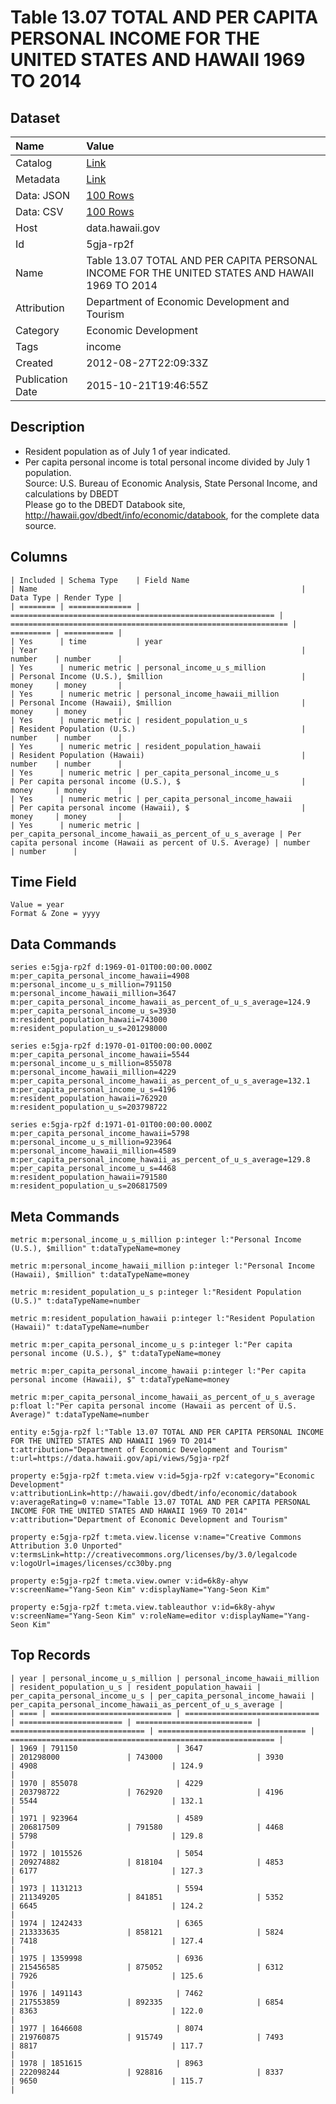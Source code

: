 # Table 13.07 TOTAL AND PER CAPITA PERSONAL INCOME FOR THE UNITED STATES AND HAWAII 1969 TO 2014

## Dataset

| Name | Value |
| :--- | :---- |
| Catalog | [Link](https://catalog.data.gov/dataset/table-13-07-total-and-per-capita-personal-income-for-the-united-states-and-hawaii-1969-to-) |
| Metadata | [Link](https://data.hawaii.gov/api/views/5gja-rp2f) |
| Data: JSON | [100 Rows](https://data.hawaii.gov/api/views/5gja-rp2f/rows.json?max_rows=100) |
| Data: CSV | [100 Rows](https://data.hawaii.gov/api/views/5gja-rp2f/rows.csv?max_rows=100) |
| Host | data.hawaii.gov |
| Id | 5gja-rp2f |
| Name | Table 13.07 TOTAL AND PER CAPITA PERSONAL INCOME FOR THE UNITED STATES AND HAWAII 1969 TO 2014 |
| Attribution | Department of Economic Development and Tourism |
| Category | Economic Development |
| Tags | income |
| Created | 2012-08-27T22:09:33Z |
| Publication Date | 2015-10-21T19:46:55Z |

## Description

* Resident population as of July 1 of year indicated.							
* Per capita personal income is total personal income divided by July 1 population. 									
     Source:  U.S. Bureau of Economic Analysis, State Personal Income, and calculations by DBEDT 							
Please go to the DBEDT Databook site, http://hawaii.gov/dbedt/info/economic/databook,  for the complete data source.

## Columns

```ls
| Included | Schema Type    | Field Name                                                  | Name                                                           | Data Type | Render Type |
| ======== | ============== | =========================================================== | ============================================================== | ========= | =========== |
| Yes      | time           | year                                                        | Year                                                           | number    | number      |
| Yes      | numeric metric | personal_income_u_s_million                                 | Personal Income (U.S.), $million                               | money     | money       |
| Yes      | numeric metric | personal_income_hawaii_million                              | Personal Income (Hawaii), $million                             | money     | money       |
| Yes      | numeric metric | resident_population_u_s                                     | Resident Population (U.S.)                                     | number    | number      |
| Yes      | numeric metric | resident_population_hawaii                                  | Resident Population (Hawaii)                                   | number    | number      |
| Yes      | numeric metric | per_capita_personal_income_u_s                              | Per capita personal income (U.S.), $                           | money     | money       |
| Yes      | numeric metric | per_capita_personal_income_hawaii                           | Per capita personal income (Hawaii), $                         | money     | money       |
| Yes      | numeric metric | per_capita_personal_income_hawaii_as_percent_of_u_s_average | Per capita personal income (Hawaii as percent of U.S. Average) | number    | number      |
```

## Time Field

```ls
Value = year
Format & Zone = yyyy
```

## Data Commands

```ls
series e:5gja-rp2f d:1969-01-01T00:00:00.000Z m:per_capita_personal_income_hawaii=4908 m:personal_income_u_s_million=791150 m:personal_income_hawaii_million=3647 m:per_capita_personal_income_hawaii_as_percent_of_u_s_average=124.9 m:per_capita_personal_income_u_s=3930 m:resident_population_hawaii=743000 m:resident_population_u_s=201298000

series e:5gja-rp2f d:1970-01-01T00:00:00.000Z m:per_capita_personal_income_hawaii=5544 m:personal_income_u_s_million=855078 m:personal_income_hawaii_million=4229 m:per_capita_personal_income_hawaii_as_percent_of_u_s_average=132.1 m:per_capita_personal_income_u_s=4196 m:resident_population_hawaii=762920 m:resident_population_u_s=203798722

series e:5gja-rp2f d:1971-01-01T00:00:00.000Z m:per_capita_personal_income_hawaii=5798 m:personal_income_u_s_million=923964 m:personal_income_hawaii_million=4589 m:per_capita_personal_income_hawaii_as_percent_of_u_s_average=129.8 m:per_capita_personal_income_u_s=4468 m:resident_population_hawaii=791580 m:resident_population_u_s=206817509
```

## Meta Commands

```ls
metric m:personal_income_u_s_million p:integer l:"Personal Income (U.S.), $million" t:dataTypeName=money

metric m:personal_income_hawaii_million p:integer l:"Personal Income (Hawaii), $million" t:dataTypeName=money

metric m:resident_population_u_s p:integer l:"Resident Population (U.S.)" t:dataTypeName=number

metric m:resident_population_hawaii p:integer l:"Resident Population (Hawaii)" t:dataTypeName=number

metric m:per_capita_personal_income_u_s p:integer l:"Per capita personal income (U.S.), $" t:dataTypeName=money

metric m:per_capita_personal_income_hawaii p:integer l:"Per capita personal income (Hawaii), $" t:dataTypeName=money

metric m:per_capita_personal_income_hawaii_as_percent_of_u_s_average p:float l:"Per capita personal income (Hawaii as percent of U.S. Average)" t:dataTypeName=number

entity e:5gja-rp2f l:"Table 13.07 TOTAL AND PER CAPITA PERSONAL INCOME FOR THE UNITED STATES AND HAWAII 1969 TO 2014" t:attribution="Department of Economic Development and Tourism" t:url=https://data.hawaii.gov/api/views/5gja-rp2f

property e:5gja-rp2f t:meta.view v:id=5gja-rp2f v:category="Economic Development" v:attributionLink=http://hawaii.gov/dbedt/info/economic/databook v:averageRating=0 v:name="Table 13.07 TOTAL AND PER CAPITA PERSONAL INCOME FOR THE UNITED STATES AND HAWAII 1969 TO 2014" v:attribution="Department of Economic Development and Tourism"

property e:5gja-rp2f t:meta.view.license v:name="Creative Commons Attribution 3.0 Unported" v:termsLink=http://creativecommons.org/licenses/by/3.0/legalcode v:logoUrl=images/licenses/cc30by.png

property e:5gja-rp2f t:meta.view.owner v:id=6k8y-ahyw v:screenName="Yang-Seon Kim" v:displayName="Yang-Seon Kim"

property e:5gja-rp2f t:meta.view.tableauthor v:id=6k8y-ahyw v:screenName="Yang-Seon Kim" v:roleName=editor v:displayName="Yang-Seon Kim"
```

## Top Records

```ls
| year | personal_income_u_s_million | personal_income_hawaii_million | resident_population_u_s | resident_population_hawaii | per_capita_personal_income_u_s | per_capita_personal_income_hawaii | per_capita_personal_income_hawaii_as_percent_of_u_s_average | 
| ==== | =========================== | ============================== | ======================= | ========================== | ============================== | ================================= | =========================================================== | 
| 1969 | 791150                      | 3647                           | 201298000               | 743000                     | 3930                           | 4908                              | 124.9                                                       | 
| 1970 | 855078                      | 4229                           | 203798722               | 762920                     | 4196                           | 5544                              | 132.1                                                       | 
| 1971 | 923964                      | 4589                           | 206817509               | 791580                     | 4468                           | 5798                              | 129.8                                                       | 
| 1972 | 1015526                     | 5054                           | 209274882               | 818104                     | 4853                           | 6177                              | 127.3                                                       | 
| 1973 | 1131213                     | 5594                           | 211349205               | 841851                     | 5352                           | 6645                              | 124.2                                                       | 
| 1974 | 1242433                     | 6365                           | 213333635               | 858121                     | 5824                           | 7418                              | 127.4                                                       | 
| 1975 | 1359998                     | 6936                           | 215456585               | 875052                     | 6312                           | 7926                              | 125.6                                                       | 
| 1976 | 1491143                     | 7462                           | 217553859               | 892335                     | 6854                           | 8363                              | 122.0                                                       | 
| 1977 | 1646608                     | 8074                           | 219760875               | 915749                     | 7493                           | 8817                              | 117.7                                                       | 
| 1978 | 1851615                     | 8963                           | 222098244               | 928816                     | 8337                           | 9650                              | 115.7                                                       | 
```